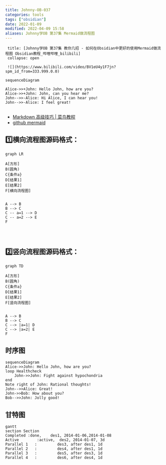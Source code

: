 ```yaml
---
title: Johnny-OB-037
categories: tools
tags: ["obsidian"]
date: 2022-01-09
modified: 2022-04-09 15:58
aliases: Johnny学OB 第37集 Mermaid做流程图
---
```


```ad-note
 title: [Johnny学OB 第37集 教你几招 - 如何在Obsidian中更好的使用Mermaid做流程图 Obsidian教程_哔哩哔哩_bilibili]
 collapse: open
 
 ![](https://www.bilibili.com/video/BV1eU4y1F7jn?spm_id_from=333.999.0.0)
```


```mermaid 
sequenceDiagram 

Alice->>+John: Hello John, how are you? 
Alice->>+John: John, can you hear me? 
John-->>-Alice: Hi Alice, I can hear you! 
John-->>-Alice: I feel great! 


```

 - [Markdown 高级技巧 | 菜鸟教程](https://www.runoob.com/markdown/md-advance.html?tdsourcetag=s_pctim_aiomsg)
 - [github mermaid](https://github.com/mermaid-js/mermaid/blob/develop/README.zh-CN.md)

## **1️⃣横向流程图源码格式：**
```mermaid
graph LR

A[方形]
B(圆角)
C{条件a}
D[结果1]
E[结果2]
F[横向流程图]


A --> B
B --> C
C -- a=1 --> D
C -- a=2 --> E
F


		
```


## **2️⃣竖向流程图源码格式：**
```mermaid
graph TD

A[方形]
B(圆角)
C{条件a}
D[结果1]
E[结果2]
F[竖向流程图]


A --> B
B --> C
C --> |a=1| D
C --> |a=2| E
F

```


## **时序图**
```mermaid
sequenceDiagram
Alice->>John: Hello John, how are you?
loop Healthcheck
    John->>John: Fight against hypochondria
end
Note right of John: Rational thoughts!
John-->>Alice: Great!
John->>Bob: How about you?
Bob-->>John: Jolly good!
```


## **甘特图**
```mermaid
gantt
section Section
Completed :done,    des1, 2014-01-06,2014-01-08
Active        :active,  des2, 2014-01-07, 3d
Parallel 1   :         des3, after des1, 1d
Parallel 2   :         des4, after des1, 1d
Parallel 3   :         des5, after des3, 1d
Parallel 4   :         des6, after des4, 1d
```